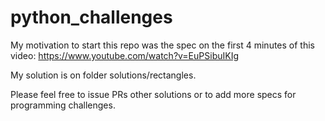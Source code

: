 # python_challenges

My motivation to start this repo was the spec on the first 4 minutes of this video:
https://www.youtube.com/watch?v=EuPSibuIKIg 

My solution is on folder solutions/rectangles.

Please feel free to issue PRs other solutions or to add more specs for programming challenges.
